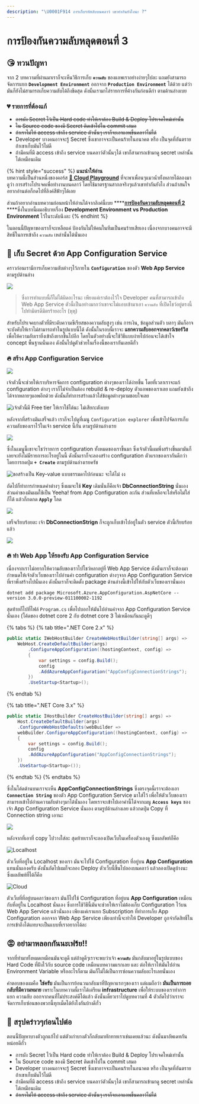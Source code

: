 ```yaml
---
description: "\U0001F914 การเก็บรหัสลับบนคลาว์ เขาทำกันยังไงนะ ?"
---
```


# การป้องกันความลับหลุดตอนที่ 3

## 😘 ทวนปัญหา

จาก 2 บทความที่ผ่านมาเราก็จะเห็นวิธีการเก็บ **`ความลับ`** ของแอพเราอย่างง่ายๆไปละ แถมยังสามารถจัดการแยก **`Development Environment`** ออกจาก **`Production Environment`** ได้ด้วย แต่ว่ามันก็ยังไม่สามารถเก็บความลับได้ถึงขีดสุด ดังนั้นเรามาไล่รายการที่ค้างกันก่อนดีก่า ตามด้านล่างเบย

### 💔 รายการที่ต้องแก้

* ~~การผัง Secret ไว้เป็น Hard code ทำให้เราต้อง Build & Deploy โปรเจคใหม่เท่านั้น~~
* ~~ใน Source code ของมี Secret ติดเข้าไปใน commit เสมอ~~
* ~~ถ้าเราไม่ให้ access เข้าถึง service ตัวนั้นๆ เราก็จะเอาแอพขึ้นคลาว์ไม่ได้~~
* Developer บางคนอาจจะรู้ Secret ซึ่งเขาอาจจะเป็นคนร้ายในอนาคต หรือ เป็นจุดที่อันตรายถ้าเขาเก็บมันไว้ไม่ดี
* ถ้ามีคนที่มี access เข้าถึง service บนคลาว์ตัวนั้นๆได้ เขาก็สามารถเข้ามาดู secret เหล่านั้นได้เหมือนเดิม

{% hint style="success" %}
**แนะนำให้อ่าน**  
บทความนี้เป็นส่วนหนึ่งของคอร์ส [🤠 **Cloud Playground**](https://www.saladpuk.com/cloud/cloud-playground) ที่จะพาเพื่อนๆแมวน้ำทั้งหลายได้ลองมาดูว่า การสร้างโปรเจคเพื่อทำงานบนคลาว์ โดยใช้มาตรฐานสากลจริงๆแล้วเขาทำกันยังไง ส่วนถ้าสนใจอยากอ่านต่อก็กดไปที่ลิงค์สีฟ้าๆได้เลย 

ส่วนถ้าอยากอ่านบทความก่อนหน้าให้อ่านได้จากลิงค์นี้เบย ****[**การป้องกันความลับหลุดตอนที่ 2**](https://www.saladpuk.com/cloud/cloud-playground/app-config-02) ****ซึ่งในบทนี้ผมอธิบายเรื่อง **Development Environment vs Production Environment** ไว้ในระดับนึงละ
{% endhint %}

ในตอนนี้ปัญหาของเราก็จะเหลือแค่ ป้องกันไม่ให้คนในทีมเป็นคนร้ายเสียเอง เนื่องจากบางคนอาจจะมีสิทธิ์ในการเข้าถึง `ความลับ` เหล่านั้นได้นั่นเอง 

## 🤠 เก็บ Secret ด้วย App Configuration Service

คราวก่อนเรามีการเก็บความลับต่างๆไว้ภายใน **`Configuration`** ของตัว **Web App Service** ตามรูปด้านล่าง

![](../../.gitbook/assets/image%20%28530%29.png)

> ซึ่งการทำแบบนี้ก็ไม่ได้ผิดอะไรนะ เพียงแค่เราต้องไว้ใจ Developer คนที่สามารถเข้าถึง Web App Service ตัวนี้เป็นอย่างมากว่าเขาจะไม่แอบเข้ามาเอา `ความลับ` ที่เปิดโชว์อยู่ตรงนี้ไปทำมิตรดีมิตรร้ายอะไร \(หุหุ\)

สำหรับโปรเจคบางตัวที่มีระดับความซีเรียสของความลับสูงๆ เช่น การเงิน, ข้อมูลส่วนตัว บลาๆ มันก็อาจจะบังคับให้เราไม่สามารถทำในรูปแบบนี้ได้ ดังนั้นในรอบนี้เราจะ **แยกความลับออกจากคลาว์เซอร์วิส** เพื่อให้ความลับเรายิ่งเข้าถึงยากขึ้นไปอีก โดยในตัวอย่างนี้จะใช้วิธีแบบง่ายไปก่อนจะได้เข้าใจ concept พื้นฐานนั่นเอง ดังนั้นไปดูตัวช่วยในเรื่องนี้ของเรากันเลยดีกั่ว

### 🔥 สร้าง App Configuration Service

![](../../.gitbook/assets/image%20%28278%29.png)

เจ้าตัวนี้จะช่วยให้เราบริหารจัดการ configuration ต่างๆของเราได้ง่ายขึ้น โดยที่เวลาเราจะแก้ configuration ต่างๆ เราก็ไม่จำเป็นต้อง rebuild & re-deploy ตัวแอพของเราเลย แถมยังเข้าถึงได้จากหลายๆแอพอีกด้วย ดังนั้นก็ทำการสร้างแล้วใส่ข้อมูลต่างๆตามชอบใจเลย

![&#xE40;&#xE08;&#xE49;&#xE32;&#xE15;&#xE31;&#xE27;&#xE19;&#xE35;&#xE49;&#xE21;&#xE35; Free tier &#xE43;&#xE2B;&#xE49;&#xE40;&#xE23;&#xE32;&#xE43;&#xE0A;&#xE49;&#xE44;&#xE14;&#xE49;&#xE19;&#xE30; &#xE44;&#xE21;&#xE48;&#xE40;&#xE2A;&#xE35;&#xE22;&#xE01;&#xE30;&#xE15;&#xE31;&#xE07;&#xE40;&#xE1A;&#xE22;](../../.gitbook/assets/image%20%28189%29.png)

หลังจากที่สร้างมันเสร็จแล้ว เราก็จะไปดูที่เมนู `Configuration explorer` เพื่อเข้าไปจัดการเก็บความลับของเราไว้ในเจ้า service นี้กัน ตามรูปด้านล่างเรย

![](../../.gitbook/assets/image%20%28151%29.png)

ซึ่งในเมนูนี้เขาจะโชว์รายการ configuration ทั้งหมดของเราขึ้นมา ซึ่งเจ้าตัวนี้ผมพึ่งสร้างขึ้นมามันก็เลยจะยังไม่มีรายการอะไรอยู่ในนี้ ดังนั้นเราก็จะลองสร้าง configuration ตัวแรกของเรากันดีกว่า โดยการกดปุ่ม **`+ Create`** ตามรูปด้านล่างเรยครัช

![&#xE02;&#xE2D;&#xE2A;&#xE23;&#xE49;&#xE32;&#xE07;&#xE40;&#xE1B;&#xE47;&#xE19; Key-value &#xE41;&#xE1A;&#xE1A;&#xE18;&#xE23;&#xE23;&#xE21;&#xE14;&#xE32;&#xE44;&#xE1B;&#xE01;&#xE48;&#xE2D;&#xE19;&#xE19;&#xE30; &#xE08;&#xE30;&#xE44;&#xE14;&#xE49;&#xE44;&#xE21;&#xE48; &#xE07;&#xE07;](../../.gitbook/assets/image%20%28108%29.png)

ถัดไปก็ทำการกำหนดค่าต่างๆ ซึ่งผมจะใช้ **Key** เดิมนั่นก็คือเจ้า **DbConnectionString** นั่นเอง ส่วนค่าของมันผมใช้เป็น Yeeha! from App Configuration ละกัน ส่วนที่เหลือจะใส่หรือไม่ใส่ก็ได้ แล้วก็กดกด **`Apply`** โลด

![](../../.gitbook/assets/image%20%28707%29.png)

เสร็จเรียบร้อยละ เจ้า **DbConnectionStrign** ก็จะถูกเก็บเข้าไปอยู่ในตัว service ตัวนี้เรียบร้อยแล้ว

![](../../.gitbook/assets/image%20%28932%29.png)

### 🔥 ทำ Web App ให้รองรับ App Configuration Service

เนื่องจากเราไม่อยากให้ความลับของเราไปโชว์หลาอยู่ที่ Web App Service ดังนั้นเราก็จะต้องมากำหนดให้เจ้าตัวเว็บของเราไปอ่านค่า configuration ต่างๆจาก App Configuration Service ที่เราพึ่งสร้างไปนั่นเอง ดังนั้นเราก็จะติดตั้ง package ด้านล่างนี้เข้าไปให้กับตัวเว็บของเรานั่นเอง

```text
dotnet add package Microsoft.Azure.AppConfiguration.AspNetCore --version 3.0.0-preview-011100002-1192
```

สุดท้ายก็ไปที่ไฟล์ `Program.cs` เพื่อไปบอกให้มันไปอ่านค่าจาก App Configuration Service นั่นเอง \(โค้ดของ dotnet core 2 กับ dotnet core 3 ไม่เหมือนกันนะดูดีๆ

{% tabs %}
{% tab title=".NET Core 2.x" %}
```csharp
public static IWebHostBuilder CreateWebHostBuilder(string[] args) =>
    WebHost.CreateDefaultBuilder(args)
        .ConfigureAppConfiguration((hostingContext, config) =>
        {
            var settings = config.Build();
            config
            .AddAzureAppConfiguration("AppConfigConnectionStrings");
        })
        .UseStartup<Startup>();
```
{% endtab %}

{% tab title=".NET Core 3.x" %}
```csharp
public static IHostBuilder CreateHostBuilder(string[] args) =>
    Host.CreateDefaultBuilder(args)
    .ConfigureWebHostDefaults(webBuilder =>
    webBuilder.ConfigureAppConfiguration((hostingContext, config) =>
    {
        var settings = config.Build();
        config
        .AddAzureAppConfiguration("AppConfigConnectionStrings");
    })
    .UseStartup<Startup>());
```
{% endtab %}
{% endtabs %}

ซึ่งในโค้ดด้านบนเราจะเห็น **AppConfigConnectionStrings** ซึ่งตรงจุดนี้เราจะต้องเอา **`Connection String`** ของตัว App Configuration Service มาใส่ไว้ เพื่อให้ตัวเว็บของเราสามารถเข้าไปอ่านความลับต่างๆมาได้นั่นเอง โดยเราจะเข้าไปเอาค่านี้ได้จากเมนู **`Access keys`** ของเจ้า App Configuration Service นั่นเอง ตามรูปด้านล่างเลย แล้วกดปุ่ม Copy ที่ Connection string เอานะ

![](../../.gitbook/assets/image%20%28751%29.png)

หลังจากที่เอาที่ copy ไปวางใส่ละ สุดท้ายเราก็จะลองเปิดเว็บในเครื่องตัวเองดู ซึ่งผลลัพท์ก็คือ

![Localhost](../../.gitbook/assets/image%20%28947%29.png)

ตัวเว็บที่อยู่ใน Localhost ของเรา มันจะไปใช้ Configuration ที่อยู่บน **App Configuration** แทนนั่นเองครับ ดังนั้นถัดไปผมก็จะลอง Deploy ตัวเว็บนี้ขึ้นไปลองบนคลาว์ แล้วลองเปิดดูบ้างนะ ซึ่งผลลัพท์ที่ได้ก็คือ

![Cloud](../../.gitbook/assets/image%20%28228%29.png)

ตัวเว็บที่ที่อยู่บนคลาว์ของเรา มันก็ไปใช้ Configuration ที่อยู่บน **App Configuration** เหมือนกับที่อยู่ใน Localhost นั่นเอง  ซึ่งการใช้วิธีนี้มันจะช่วยให้เราไม่ต้องเก็บ Configuration ไว้บน Web App Service แล้วนั่นเอง เพียงแค่เราแยก Subscription ที่ทำการเก็บ App Configuration ออกจาก Web App Service เพียงเท่านี้จะทำให้ Developer ถูกจำกัดสิทธิ์ในการเข้าถึงได้แทบจะเป็นแบบที่เราอยากได้ละ

## 😡 อย่ามาหลอกกันนะเฟร้ย!!

จากที่ทำมาทั้งหมดเหมือนมันจะดูดี แต่ถ้าดูดีๆเราจะพบว่าเจ้า **`ความลับ`** มันกลับมาอยู่ในรูปแบบของ Hard Code ที่ฝังไว้กับ source code เหมือนบทความแรกเลย และ ต่อให้เราให้มันไปอ่าน Environment Variable หรืออะไรก็ตาม มันก็ไม่ได้เป็นการซ่อนความลับอะไรเลยนั่นเอง

คำตอบของผมคือ **ใช่ครับ** มันเป็นการย้อนวนกลับมาที่ปัญหาแรกๆของเรา แต่ผมถือว่า **มันเป็นการถอยกลับที่มีความหมาย** เพราะในบทความนี้เราได้เตรียม **infrastructure** เพื่อให้ระบบของเราทำการแยก ความลับ ออกจากคนที่ไม่ประสงค์ดีได้แล้ว ดังนั้นเดี๋ยวเราไปดูบทความที่ 4 ตัวถัดไปว่าเราจะจัดการเก็บซ่อนของพวกนี้ทุกเม็ดได้ยังไงกันบ้างดีกั่ว

## 🎯 สรุปคร่าวๆก่อนไปต่อ

ตอนนี้ปัญหาบางตัวถูกแก้ไป แต่ตัวเก่าบางตัวก็กลับมาทักทายเราเช่นเคยแล้วนะ ดังนั้นมาอัพเดทกันหน่อยดีกั่ว

* การผัง Secret ไว้เป็น Hard code ทำให้เราต้อง Build & Deploy โปรเจคใหม่เท่านั้น
* ใน Source code ของมี Secret ติดเข้าไปใน commit เสมอ
* Developer บางคนอาจจะรู้ Secret ซึ่งเขาอาจจะเป็นคนร้ายในอนาคต หรือ เป็นจุดที่อันตรายถ้าเขาเก็บมันไว้ไม่ดี
* ถ้ามีคนที่มี access เข้าถึง service บนคลาว์ตัวนั้นๆได้ เขาก็สามารถเข้ามาดู secret เหล่านั้นได้เหมือนเดิม
* ~~ถ้าเราไม่ให้ access เข้าถึง service ตัวนั้นๆ เราก็จะเอาแอพขึ้นคลาว์ไม่ได้~~

